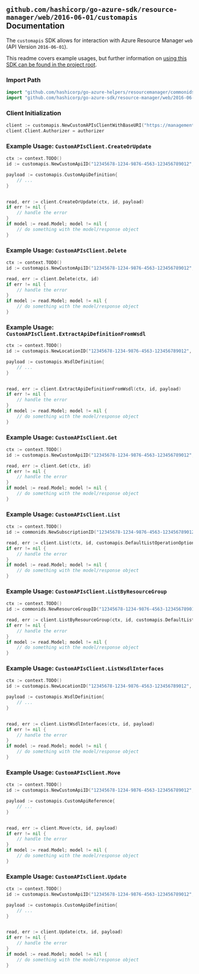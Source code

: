 
## `github.com/hashicorp/go-azure-sdk/resource-manager/web/2016-06-01/customapis` Documentation

The `customapis` SDK allows for interaction with Azure Resource Manager `web` (API Version `2016-06-01`).

This readme covers example usages, but further information on [using this SDK can be found in the project root](https://github.com/hashicorp/go-azure-sdk/tree/main/docs).

### Import Path

```go
import "github.com/hashicorp/go-azure-helpers/resourcemanager/commonids"
import "github.com/hashicorp/go-azure-sdk/resource-manager/web/2016-06-01/customapis"
```


### Client Initialization

```go
client := customapis.NewCustomAPIsClientWithBaseURI("https://management.azure.com")
client.Client.Authorizer = authorizer
```


### Example Usage: `CustomAPIsClient.CreateOrUpdate`

```go
ctx := context.TODO()
id := customapis.NewCustomApiID("12345678-1234-9876-4563-123456789012", "example-resource-group", "apiName")

payload := customapis.CustomApiDefinition{
	// ...
}


read, err := client.CreateOrUpdate(ctx, id, payload)
if err != nil {
	// handle the error
}
if model := read.Model; model != nil {
	// do something with the model/response object
}
```


### Example Usage: `CustomAPIsClient.Delete`

```go
ctx := context.TODO()
id := customapis.NewCustomApiID("12345678-1234-9876-4563-123456789012", "example-resource-group", "apiName")

read, err := client.Delete(ctx, id)
if err != nil {
	// handle the error
}
if model := read.Model; model != nil {
	// do something with the model/response object
}
```


### Example Usage: `CustomAPIsClient.ExtractApiDefinitionFromWsdl`

```go
ctx := context.TODO()
id := customapis.NewLocationID("12345678-1234-9876-4563-123456789012", "location")

payload := customapis.WsdlDefinition{
	// ...
}


read, err := client.ExtractApiDefinitionFromWsdl(ctx, id, payload)
if err != nil {
	// handle the error
}
if model := read.Model; model != nil {
	// do something with the model/response object
}
```


### Example Usage: `CustomAPIsClient.Get`

```go
ctx := context.TODO()
id := customapis.NewCustomApiID("12345678-1234-9876-4563-123456789012", "example-resource-group", "apiName")

read, err := client.Get(ctx, id)
if err != nil {
	// handle the error
}
if model := read.Model; model != nil {
	// do something with the model/response object
}
```


### Example Usage: `CustomAPIsClient.List`

```go
ctx := context.TODO()
id := commonids.NewSubscriptionID("12345678-1234-9876-4563-123456789012")

read, err := client.List(ctx, id, customapis.DefaultListOperationOptions())
if err != nil {
	// handle the error
}
if model := read.Model; model != nil {
	// do something with the model/response object
}
```


### Example Usage: `CustomAPIsClient.ListByResourceGroup`

```go
ctx := context.TODO()
id := commonids.NewResourceGroupID("12345678-1234-9876-4563-123456789012", "example-resource-group")

read, err := client.ListByResourceGroup(ctx, id, customapis.DefaultListByResourceGroupOperationOptions())
if err != nil {
	// handle the error
}
if model := read.Model; model != nil {
	// do something with the model/response object
}
```


### Example Usage: `CustomAPIsClient.ListWsdlInterfaces`

```go
ctx := context.TODO()
id := customapis.NewLocationID("12345678-1234-9876-4563-123456789012", "location")

payload := customapis.WsdlDefinition{
	// ...
}


read, err := client.ListWsdlInterfaces(ctx, id, payload)
if err != nil {
	// handle the error
}
if model := read.Model; model != nil {
	// do something with the model/response object
}
```


### Example Usage: `CustomAPIsClient.Move`

```go
ctx := context.TODO()
id := customapis.NewCustomApiID("12345678-1234-9876-4563-123456789012", "example-resource-group", "apiName")

payload := customapis.CustomApiReference{
	// ...
}


read, err := client.Move(ctx, id, payload)
if err != nil {
	// handle the error
}
if model := read.Model; model != nil {
	// do something with the model/response object
}
```


### Example Usage: `CustomAPIsClient.Update`

```go
ctx := context.TODO()
id := customapis.NewCustomApiID("12345678-1234-9876-4563-123456789012", "example-resource-group", "apiName")

payload := customapis.CustomApiDefinition{
	// ...
}


read, err := client.Update(ctx, id, payload)
if err != nil {
	// handle the error
}
if model := read.Model; model != nil {
	// do something with the model/response object
}
```
